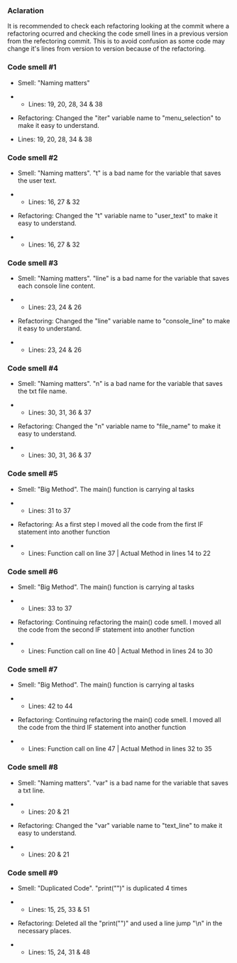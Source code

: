 ### Aclaration
It is recommended to check each refactoring looking at the commit where a refactoring ocurred and checking the code smell lines in a previous version from the refectoring commit. This is to avoid confusion as some code may change it's lines from version to version because of the refactoring.

### Code smell #1
* Smell:  "Naming matters"
* * Lines: 19, 20, 28, 34 & 38

* Refactoring: Changed the "iter" variable name to "menu_selection" to make it easy to understand.
* Lines: 19, 20, 28, 34 & 38

### Code smell #2
* Smell: "Naming matters". "t" is a bad name for the variable that saves the user text.
* * Lines: 16, 27 & 32

* Refactoring: Changed the "t" variable name to "user_text" to make it easy to understand.
* * Lines: 16, 27 & 32

### Code smell #3
* Smell: "Naming matters". "line" is a bad name for the variable that saves each console line content.
* * Lines: 23, 24 & 26

* Refactoring: Changed the "line" variable name to "console_line" to make it easy to understand.
* * Lines: 23, 24 & 26

### Code smell #4
* Smell: "Naming matters". "n" is a bad name for the variable that saves the txt file name.
* * Lines: 30, 31, 36 & 37

* Refactoring: Changed the "n" variable name to "file_name" to make it easy to understand.
* * Lines: 30, 31, 36 & 37

### Code smell #5
* Smell: "Big Method". The main() function is carrying al tasks
* * Lines: 31 to 37

* Refactoring: As a first step I moved all the code from the first IF statement into another function
* * Lines: Function call on line 37  |  Actual Method in lines 14 to 22

### Code smell #6
* Smell: "Big Method". The main() function is carrying al tasks
* * Lines: 33 to 37

* Refactoring: Continuing refactoring the main() code smell. I moved all the code from the second IF statement into another function
* * Lines: Function call on line 40  |  Actual Method in lines 24 to 30

### Code smell #7
* Smell: "Big Method". The main() function is carrying al tasks
* * Lines: 42 to 44

* Refactoring: Continuing refactoring the main() code smell. I moved all the code from the third IF statement into another function
* * Lines: Function call on line 47  |  Actual Method in lines 32 to 35

### Code smell #8
* Smell: "Naming matters". "var" is a bad name for the variable that saves a txt line.
* * Lines: 20 & 21

* Refactoring: Changed the "var" variable name to "text_line" to make it easy to understand.
* * Lines: 20 & 21

### Code smell #9
* Smell: "Duplicated Code".  "print("")" is duplicated 4 times
* * Lines: 15, 25, 33 & 51

* Refactoring: Deleted all the "print("")" and used a line jump "\n" in the necessary places. 
* * Lines: 15, 24, 31 & 48